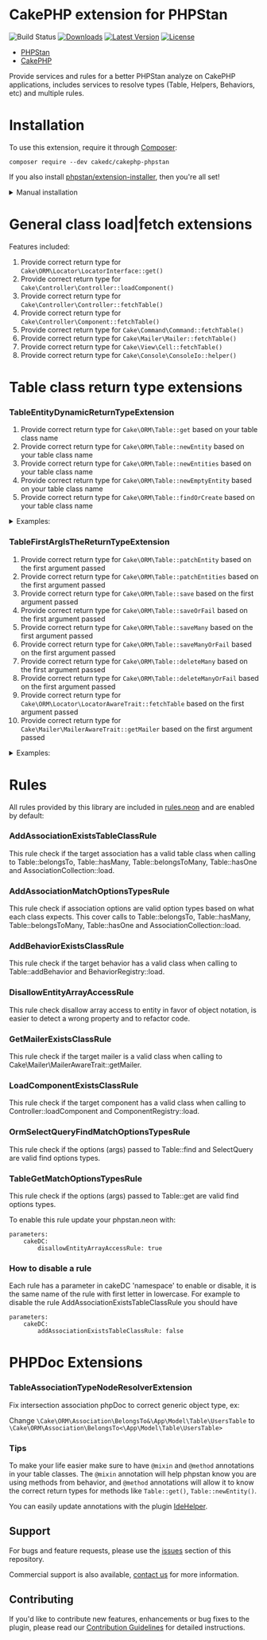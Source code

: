 # CakePHP extension for PHPStan

![Build Status](https://github.com/CakeDC/cakephp-phpstan/actions/workflows/ci.yml/badge.svg)
[![Downloads](https://poser.pugx.org/CakeDC/cakephp-phpstan/d/total.png)](https://packagist.org/packages/CakeDC/cakephp-phpstan)
[![Latest Version](https://poser.pugx.org/CakeDC/cakephp-phpstan/v/stable.png)](https://packagist.org/packages/CakeDC/cakephp-phpstan)
[![License](https://poser.pugx.org/CakeDC/cakephp-phpstan/license.svg)](LICENSE.txt)

* [PHPStan](https://phpstan.org/)
* [CakePHP](https://cakephp.org/)

Provide services and rules for a better PHPStan analyze on CakePHP applications, includes services to resolve types (Table, Helpers, Behaviors, etc)
and multiple rules.

# Installation

To use this extension, require it through [Composer](https://getcomposer.org/):

```
composer require --dev cakedc/cakephp-phpstan
```


If you also install [phpstan/extension-installer](https://github.com/phpstan/extension-installer), then you're all set!

<details>
    <summary>Manual installation</summary>

If you don't want to use `phpstan/extension-installer`, include `extension.neon` in your project's PHPStan config:
```
includes:
    - vendor/cakedc/cakephp-phpstan/extension.neon
```

</details>


# General class load|fetch extensions
Features included:
1. Provide correct return type for `Cake\ORM\Locator\LocatorInterface::get()`
1. Provide correct return type for `Cake\Controller\Controller::loadComponent()`
1. Provide correct return type for `Cake\Controller\Controller::fetchTable()`
1. Provide correct return type for `Cake\Controller\Component::fetchTable()`
1. Provide correct return type for `Cake\Command\Command::fetchTable()`
1. Provide correct return type for `Cake\Mailer\Mailer::fetchTable()`
1. Provide correct return type for `Cake\View\Cell::fetchTable()`
1. Provide correct return type for `Cake\Console\ConsoleIo::helper()`

# Table class return type extensions
### TableEntityDynamicReturnTypeExtension
1. Provide correct return type for `Cake\ORM\Table::get` based on your table class name
1. Provide correct return type for `Cake\ORM\Table::newEntity` based on your table class name
1. Provide correct return type for `Cake\ORM\Table::newEntities` based on your table class name
1. Provide correct return type for `Cake\ORM\Table::newEmptyEntity` based on your table class name
1. Provide correct return type for `Cake\ORM\Table::findOrCreate` based on your table class name

<details>
      <summary>Examples:</summary>

```php
  //Now PHPStan know that \App\Models\Table\NotesTable::get returns \App\Model\Entity\Note
  $note = $this->Notes->get(1);
  $note->note = 'My new note';//No error

  //Now PHPStan know that \App\Models\Table\NotesTable::newEntity returns \App\Model\Entity\Note
  $note = $this->Notes->newEntity($data);
  $note->note = 'My new note new entity';//No error

  //Now PHPStan know that \App\Models\Table\NotesTable::newEmptyEntity returns \App\Model\Entity\Note
  $note = $this->Notes->newEmptyEntity($data);
  $note->note = 'My new note new empty entity';//No error

   //Now PHPStan know that \App\Models\Table\NotesTable::findOrCreate returns \App\Model\Entity\Note
  $note = $this->Notes->findOrCreate($data);
  $note->note = 'My entity found or created';//No error

  //Now PHPStan know that \App\Models\Table\NotesTable::newEntities returns \App\Model\Entity\Note[]
  $notes = $this->Notes->newEntities($data);
  foreach ($notes as $note) {
    $note->note = 'My new note';//No error
  }
```
</details>

### TableFirstArgIsTheReturnTypeExtension
1. Provide correct return type for `Cake\ORM\Table::patchEntity` based on the first argument passed
1. Provide correct return type for `Cake\ORM\Table::patchEntities` based on the first argument passed
1. Provide correct return type for `Cake\ORM\Table::save` based on the first argument passed
1. Provide correct return type for `Cake\ORM\Table::saveOrFail` based on the first argument passed
1. Provide correct return type for `Cake\ORM\Table::saveMany` based on the first argument passed
1. Provide correct return type for `Cake\ORM\Table::saveManyOrFail` based on the first argument passed
1. Provide correct return type for `Cake\ORM\Table::deleteMany` based on the first argument passed
1. Provide correct return type for `Cake\ORM\Table::deleteManyOrFail` based on the first argument passed
1. Provide correct return type for `Cake\ORM\Locator\LocatorAwareTrait::fetchTable` based on the first argument passed
1. Provide correct return type for `Cake\Mailer\MailerAwareTrait::getMailer` based on the first argument passed

<details>
      <summary>Examples:</summary>

```php
  //Now PHPStan know that \App\Models\Table\NotesTable::get returns \App\Model\Entity\Note
  $note = $this->Notes->get(1);
  $notes = $this->Notes->newEntities($data);

  //Since PHPStan knows the type of $note, these methods call use the same type as return type:
  $note = $this->Notes->patchEntity($note, $data);
  $text = $note->note;//No error.

  $note = $this->Notes->save($note);
  $text = $note->note;//No error.

  $note = $this->Notes->saveOrFail($note);
  $text = $note->note;//No error.
  //Since PHPStan knows the type of $notes, these methods call use the same type as return type:
  $notes = $this->Notes->patchEntities($notes);
  $notes = $this->Notes->saveMany($notes);
  $notes = $this->Notes->saveManyOrFail($notes);
  $notes = $this->Notes->deleteMany($notes);
  $notes = $this->Notes->deleteManyOrFail($notes);
```
</details>

# Rules
All rules provided by this library are included in [rules.neon](rules.neon) and are enabled by default:

### AddAssociationExistsTableClassRule
This rule check if the target association has a valid table class when calling to Table::belongsTo,
Table::hasMany, Table::belongsToMany, Table::hasOne and AssociationCollection::load.

### AddAssociationMatchOptionsTypesRule
This rule check if association options are valid option types based on what each class expects. This cover calls to Table::belongsTo,
Table::hasMany, Table::belongsToMany, Table::hasOne and AssociationCollection::load.

### AddBehaviorExistsClassRule
This rule check if the target behavior has a valid class when calling to Table::addBehavior and BehaviorRegistry::load.

### DisallowEntityArrayAccessRule
This rule check disallow array access to entity in favor of object notation, is easier to detect a wrong property and to refactor code.

### GetMailerExistsClassRule
This rule check if the target mailer is a valid class when calling to Cake\Mailer\MailerAwareTrait::getMailer.

### LoadComponentExistsClassRule
This rule check if the target component has a valid class when calling to Controller::loadComponent and ComponentRegistry::load.

### OrmSelectQueryFindMatchOptionsTypesRule
This rule check if the options (args) passed to Table::find and SelectQuery are valid find options types.

### TableGetMatchOptionsTypesRule
This rule check if the options (args) passed to Table::get are valid find options types.

To enable this rule update your phpstan.neon with:

```
parameters:
	cakeDC:
	 	disallowEntityArrayAccessRule: true
```

### How to disable a rule
Each rule has a parameter in cakeDC 'namespace' to enable or disable, it is the same name of the
rule with first letter in lowercase.
For example to disable the rule AddAssociationExistsTableClassRule you should have
```
parameters:
	cakeDC:
	 	addAssociationExistsTableClassRule: false
```

# PHPDoc Extensions
### TableAssociationTypeNodeResolverExtension
Fix intersection association phpDoc to correct generic object type, ex:

Change `\Cake\ORM\Association\BelongsTo&\App\Model\Table\UsersTable` to `\Cake\ORM\Association\BelongsTo<\App\Model\Table\UsersTable>`


### Tips
To make your life easier make sure to have `@mixin` and `@method` annotations in your table classes.
The `@mixin` annotation will help phpstan know you are using methods from behavior, and `@method` annotations
will allow it to know the correct return types for methods like `Table::get()`, `Table::newEntity()`.

You can easily update annotations with the plugin [IdeHelper](https://github.com/dereuromark/cakephp-ide-helper).

Support
-------

For bugs and feature requests, please use the [issues](https://github.com/CakeDC/cakephp-phpstan/issues) section of this repository.

Commercial support is also available, [contact us](https://www.cakedc.com/contact) for more information.

Contributing
------------

If you'd like to contribute new features, enhancements or bug fixes to the plugin, please read our [Contribution Guidelines](https://www.cakedc.com/contribution-guidelines) for detailed instructions.
